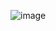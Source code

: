 ![image](https://user-images.githubusercontent.com/77121931/229343615-b7a88c1e-9b87-4ec7-a03d-c9a0f7fc5aaa.png)
